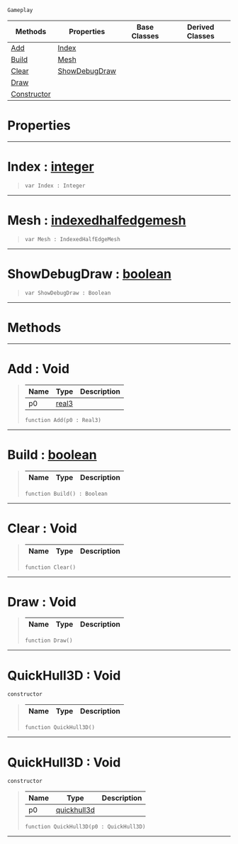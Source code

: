  `Gameplay`

|Methods|Properties|Base Classes|Derived Classes|
|---|---|---|---|
|[ Add](https://github.com/ZilchEngine/ZilchDocs/blob/master/code_reference/class_reference/quickhull3d.md#add-void)|[ Index](https://github.com/ZilchEngine/ZilchDocs/blob/master/code_reference/class_reference/quickhull3d.md#index-zilch-engine-docume)| | |
|[ Build](https://github.com/ZilchEngine/ZilchDocs/blob/master/code_reference/class_reference/quickhull3d.md#build-zilch-engine-docume)|[ Mesh](https://github.com/ZilchEngine/ZilchDocs/blob/master/code_reference/class_reference/quickhull3d.md#mesh-zilch-engine-documen)| | |
|[ Clear](https://github.com/ZilchEngine/ZilchDocs/blob/master/code_reference/class_reference/quickhull3d.md#clear-void)|[ ShowDebugDraw](https://github.com/ZilchEngine/ZilchDocs/blob/master/code_reference/class_reference/quickhull3d.md#showdebugdraw-zilch-engin)| | |
|[ Draw](https://github.com/ZilchEngine/ZilchDocs/blob/master/code_reference/class_reference/quickhull3d.md#draw-void)| | | |
|[ Constructor](https://github.com/ZilchEngine/ZilchDocs/blob/master/code_reference/class_reference/quickhull3d.md#quickhull3d-void)| | | |


 #  Properties


---  
 #  Index : [integer](https://github.com/ZilchEngine/ZilchDocs/blob/master/code_reference/nada_base_types/integer.md)

> 
> ``` lang=cpp, name=Nada
> var Index : Integer


---  
 #  Mesh : [indexedhalfedgemesh](https://github.com/ZilchEngine/ZilchDocs/blob/master/code_reference/class_reference/indexedhalfedgemesh.md)

> 
> ``` lang=cpp, name=Nada
> var Mesh : IndexedHalfEdgeMesh


---  
 #  ShowDebugDraw : [boolean](https://github.com/ZilchEngine/ZilchDocs/blob/master/code_reference/nada_base_types/boolean.md)

> 
> ``` lang=cpp, name=Nada
> var ShowDebugDraw : Boolean


---  
 #  Methods


---  
 #  Add : Void

> 
> |Name|Type|Description|
> |---|---|---|
> |p0|[real3](https://github.com/ZilchEngine/ZilchDocs/blob/master/code_reference/nada_base_types/real3.md)| |
> ``` lang=cpp, name=Nada
> function Add(p0 : Real3)
> ``` 


---  
 #  Build : [boolean](https://github.com/ZilchEngine/ZilchDocs/blob/master/code_reference/nada_base_types/boolean.md)

> 
> |Name|Type|Description|
> |---|---|---|
> ``` lang=cpp, name=Nada
> function Build() : Boolean
> ``` 


---  
 #  Clear : Void

> 
> |Name|Type|Description|
> |---|---|---|
> ``` lang=cpp, name=Nada
> function Clear()
> ``` 


---  
 #  Draw : Void

> 
> |Name|Type|Description|
> |---|---|---|
> ``` lang=cpp, name=Nada
> function Draw()
> ``` 


---  
 #  QuickHull3D : Void

 `constructor`

> 
> |Name|Type|Description|
> |---|---|---|
> ``` lang=cpp, name=Nada
> function QuickHull3D()
> ``` 


---  
 #  QuickHull3D : Void

 `constructor`

> 
> |Name|Type|Description|
> |---|---|---|
> |p0|[quickhull3d](https://github.com/ZilchEngine/ZilchDocs/blob/master/code_reference/class_reference/quickhull3d.md)| |
> ``` lang=cpp, name=Nada
> function QuickHull3D(p0 : QuickHull3D)
> ``` 


---  
 

 